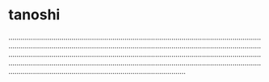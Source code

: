# tanoshi

.......................................................................................................................................................................................................................................................................................................................................................................................................................................................................................................................................................................................................